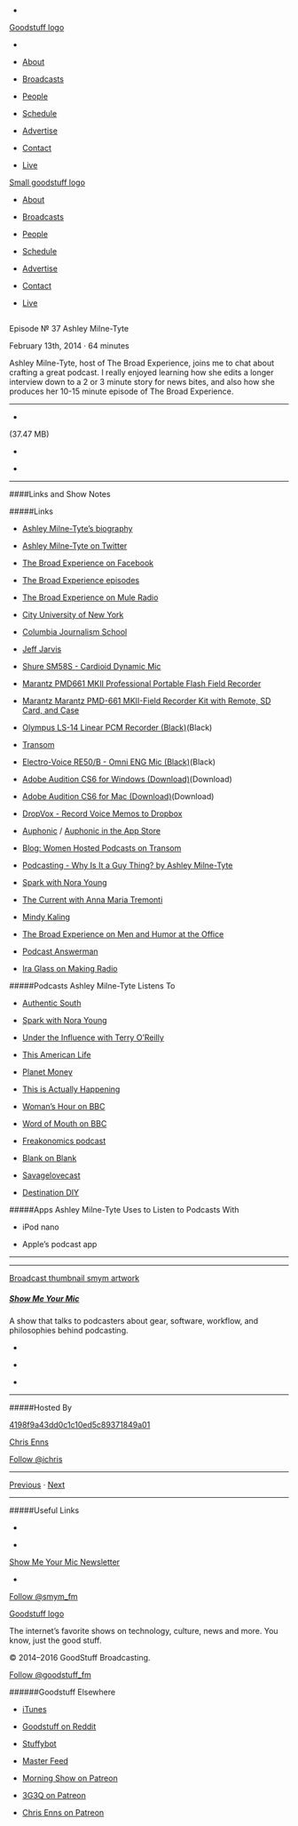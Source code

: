 

-
[Goodstuff logo](http://www.goodstuff.fm/)[](/assets/goodstuff_logo-17c1fe6f378352de5d7345f76152130b.svg)

-


-  [About](/about)

-  [Broadcasts](/broadcasts)

-  [People](/people)

-  [Schedule](/schedule)

-  [Advertise](/advertise)

-  [Contact](/contact)

-  [Live](/live)


[Small goodstuff logo](http://www.goodstuff.fm/)[](/assets/small_goodstuff_logo-bf032e72b9ec41494f4d90905f1ad619.svg)


-  [About](/about)

-  [Broadcasts](/broadcasts)

-  [People](/people)

-  [Schedule](/schedule)

-  [Advertise](/advertise)

-  [Contact](/contact)

-  [Live](/live)


##
Episode № 37
Ashley Milne-Tyte


February 13th, 2014
·
64
minutes


Ashley Milne-Tyte, host of The Broad Experience, joins me to chat about crafting a great podcast. I really enjoyed learning how she edits a longer interview down to a 2 or 3 minute story for news bites, and also how she produces her 10-15 minute episode of The Broad Experience.


------------------------------


-
[](http://podcasts-1.feedpress.co/10590/smym-37.mp3)(37.47 MB)

-
[](http://twitter.com/intent/tweet?text=Show%20Me%20Your%20Mic%20%E2%84%96%2037%20on%20@goodstuff_fm%20-%20http://goodstuff.fm/smym/37)

-
[](http://www.facebook.com/sharer/sharer.php?u=http://goodstuff.fm/smym/37)


------------------------------


####Links and Show Notes

#####Links


-  [Ashley Milne-Tyte’s biography](http://ashleymilnetyte.typepad.com/ashleymilne-tyte/biography.html)

-  [Ashley Milne-Tyte on Twitter](https://twitter.com/ashleymilnetyte)

-  [The Broad Experience on Facebook](https://www.facebook.com/pages/The-Broad-Experience-with-Ashley-Milne-Tyte/196116987079492)

-  [The Broad Experience episodes](http://www.thebroadexperience.com/listen/)

-  [The Broad Experience on Mule Radio](http://www.muleradio.net/thebroadexperience/)

-  [City University of New York](http://www.cuny.edu/index.html)

-  [Columbia Journalism School](http://www.journalism.columbia.edu)

-  [Jeff Jarvis](https://plus.google.com/+JeffJarvis)

-  [Shure SM58S - Cardioid Dynamic Mic](http://www.bhphotovideo.com/c/product/68464-REG/Shure_SM58S_SM58S_Cardioid_Dynamic.html/BI/19457/KBID/11631/kw/SHSM58S/DFF/d10-v2-t1-xSHSM58S)

-  [Marantz PMD661 MKII Professional Portable Flash Field Recorder](http://www.bhphotovideo.com/c/product/898192-REG/Marantz_PMD661MKII_PMD661_MKII_Professional_Portable.html/BI/19457/KBID/11631/kw/MAPMD661MKII/DFF/d10-v2-t1-xMAPMD661MKII)

-  [Marantz Marantz PMD-661 MKII-Field Recorder Kit with Remote, SD Card, and Case](http://www.bhphotovideo.com/c/product/1010726-REG/Marantz_PMD661MKII_Marantz_PMD_661_MKII_Field_Recorder.html/BI/19457/KBID/11631/kw/MAPMD661MKIK/DFF/d10-v2-t1-xMAPMD661MKIK)

-  [Olympus LS-14 Linear PCM Recorder (Black)](http://www.bhphotovideo.com/c/product/896212-REG/Olympus_V409141BU000_LS_14_Linear_PCM_Recorder.html/BI/19457/KBID/11631/kw/OLLS14/DFF/d10-v2-t1-xOLLS14)(Black)

-  [Transom](http://transom.org)

-  [Electro-Voice RE50/B - Omni ENG Mic (Black)](http://www.bhphotovideo.com/c/product/76687-REG/Electro_Voice_F_01U_117_391_RE50_B_Omni_ENG.html/BI/19457/KBID/11631/kw/ELRE50B/DFF/d10-v2-t1-xELRE50B)(Black)

-  [Adobe Audition CS6 for Windows (Download)](http://www.bhphotovideo.com/c/product/971554-REG/Adobe_65208645_Audition_CS6_for_Windows.html/BI/19457/KBID/11631/kw/ADAACS6/DFF/d10-v2-t1-xADAACS6)(Download)

-  [Adobe Audition CS6 for Mac (Download)](http://www.bhphotovideo.com/c/product/971553-REG/Adobe_65208616_Audition_CS6_for_Mac.html/BI/19457/KBID/11631/kw/ADAACS6M/DFF/d10-v2-t1-xADAACS6M)(Download)

-  [DropVox - Record Voice Memos to Dropbox](https://itunes.apple.com/ca/app/dropvox-record-voice-memos/id416288287?mt=8&uo=4&at=10l4Ki)

-  [Auphonic](https://auphonic.com) /  [Auphonic in the App Store](https://itunes.apple.com/ca/app/auphonic/id575204274?mt=8&uo=4&at=10l4Ki)

-  [Blog: Women Hosted Podcasts on Transom](http://transom.org/?p=33356)

-  [Podcasting - Why Is It a Guy Thing? by Ashley Milne-Tyte](http://www.ashleymilnetyte.com/ashleymilne-tyte/2012/09/podcasting-its-a-guy-thing.html)

-  [Spark with Nora Young](http://www.cbc.ca/spark/)

-  [The Current with Anna Maria Tremonti](http://www.cbc.ca/thecurrent/)

-  [Mindy Kaling](http://theconcernsofmindykaling.com)

-  [The Broad Experience on Men and Humor at the Office](http://www.thebroadexperience.com/listen/2014/2/9/episode-34-make-them-laugh-women-men-and-humor-at-the-office.html)

-  [Podcast Answerman](http://podcastanswerman.com)

-  [Ira Glass on Making Radio](http://www.thisamericanlife.org/about/make-radio)


#####Podcasts Ashley Milne-Tyte Listens To


-  [Authentic South](http://authenticsouth.com)

-  [Spark with Nora Young](http://www.cbc.ca/spark/)

-  [Under the Influence with Terry O’Reilly](http://www.cbc.ca/undertheinfluence/)

-  [This American Life](http://www.thisamericanlife.org/podcast)

-  [Planet Money](http://www.npr.org/rss/podcast/podcast_detail.php?siteId=94411890)

-  [This is Actually Happening](http://www.muleradio.net/actuallyhappening/)

-  [Woman’s Hour on BBC](http://www.bbc.co.uk/programmes/b007qlvb)

-  [Word of Mouth on BBC](http://www.bbc.co.uk/programmes/b006qtnz)

-  [Freakonomics podcast](http://freakonomics.com/radio/freakonomics-radio-podcast-archive/)

-  [Blank on Blank](http://blankonblank.org)

-  [Savagelovecast](http://www.savagelovecast.com)

-  [Destination DIY](http://destinationdiy.org)


#####Apps Ashley Milne-Tyte Uses to Listen to Podcasts With


- iPod nano

- Apple’s podcast app


------------------------------


------------------------------


[Broadcast thumbnail smym artwork](/smym)[](https://goodstuffs3.s3.amazonaws.com/uploads/broadcast/image/18/broadcast_thumbnail_smym_artwork.png)

##### [Show Me Your Mic](/smym)


A show that talks to podcasters about gear, software, workflow, and philosophies behind podcasting.

-
[](https://geo.itunes.apple.com/ca/podcast/show-me-your-mic/id602836998?mt=2&at=10l4Ki)

-
[](http://feeds.goodstuff.fm/smym)

-
[](mailto:chris+smym@goodstuff.fm?cc=sponsorship%40goodstuff.fm&subject=%5BGoodStuff%20FM%5D%20Sponsorship%20Inquiry%20for%20Show%20Me%20Your%20Mic)


------------------------------


#####Hosted By


[4198f9a43dd0c1c10ed5c89371849a01](/people/chris-enns)[](http://gravatar.com/avatar/4198f9a43dd0c1c10ed5c89371849a01.png?s=300&r=pg)

[Chris Enns](/people/chris-enns)


[Follow @ichris](https://twitter.com/ichris)


------------------------------


[Previous](/smym/36)
·
[Next](/smym/38)


------------------------------


#####Useful Links

-
[](mailto:chris+smym@goodstuff.fm?subject=%5BGoodstuff%20FM%5D%20Feedback%20for%20Show%20Me%20Your%20Mic)

-
[Show Me Your Mic Newsletter](http://www.goodstuff.fm/smym/newsletter)


-
[Follow @smym_fm](https://twitter.com/smym_fm)


[Goodstuff logo](http://www.goodstuff.fm/)[](/assets/goodstuff_logo-17c1fe6f378352de5d7345f76152130b.svg)


The internet’s favorite shows on technology, culture, news and more. You know, just the good stuff.


© 2014–2016 GoodStuff Broadcasting.

[Follow @goodstuff_fm](https://twitter.com/goodstufffm)


######Goodstuff Elsewhere

-  [iTunes](https://itunes.apple.com/us/artist/goodstuff-fm/id843385597?mt=2)

-  [Goodstuff on Reddit](https://www.reddit.com/r/Goodstuff_fm/)

-  [Stuffybot](http://stuffybot.goodstuff.fm)

-  [Master Feed](/master/feed)

-  [Morning Show on Patreon](https://www.patreon.com/morningshow)

-  [3G3Q on Patreon](https://www.patreon.com/3g3q)

-  [Chris Enns on Patreon](https://www.patreon.com/ichris)
